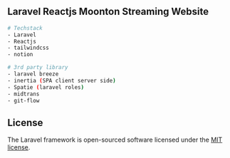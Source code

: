 ## Laravel Reactjs Moonton Streaming Website

```sh
# Techstack
- Laravel
- Reactjs
- tailwindcss
- notion

# 3rd party library
- laravel breeze
- inertia (SPA client server side)
- Spatie (laravel roles)
- midtrans
- git-flow
```

## License

The Laravel framework is open-sourced software licensed under the [MIT license](https://opensource.org/licenses/MIT).
